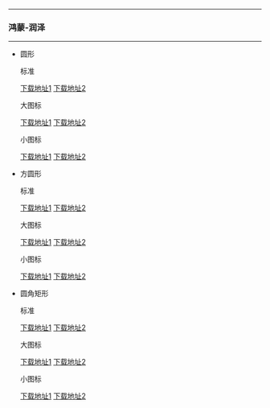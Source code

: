   ---

  ### 鸿蒙-润泽

  ---

  - 圆形 

    标准

    [下载地址1](https://hub.fastgit.org/pzcn/emui-icons/releases/download/{ver}/Aquamarine_Round.hwt)    [下载地址2](https://emui.netlify.app/Aquamarine_Round.hwt)
    
    大图标

    [下载地址1](https://hub.fastgit.org/pzcn/emui-icons/releases/download/{ver}/Aquamarine_Round_Big.hwt)    [下载地址2](https://emui.netlify.app/Aquamarine_Round_Big.hwt)

    小图标

    [下载地址1](https://hub.fastgit.org/pzcn/emui-icons/releases/download/{ver}/Aquamarine_Round_Small.hwt)    [下载地址2](https://emui.netlify.app/Aquamarine_Round_Small.hwt)

  - 方圆形 

    标准
    
    [下载地址1](https://hub.fastgit.org/pzcn/emui-icons/releases/download/{ver}/Aquamarine_SquareCircle.hwt)    [下载地址2](https://emui.netlify.app/Aquamarine_SquareCircle.hwt)

    大图标

    [下载地址1](https://hub.fastgit.org/pzcn/emui-icons/releases/download/{ver}/Aquamarine_SquareCircle_Big.hwt)    [下载地址2](https://emui.netlify.app/Aquamarine_SquareCircle_Big.hwt)

    小图标

    [下载地址1](https://hub.fastgit.org/pzcn/emui-icons/releases/download/{ver}/Aquamarine_SquareCircle_Small.hwt)    [下载地址2](https://emui.netlify.app/Aquamarine_SquareCircle_Small.hwt)

  - 圆角矩形 

    标准
    
    [下载地址1](https://hub.fastgit.org/pzcn/emui-icons/releases/download/{ver}/Aquamarine_Rectangle.hwt)    [下载地址2](https://emui.netlify.app/Aquamarine_Rectangle.hwt)

    大图标

    [下载地址1](https://hub.fastgit.org/pzcn/emui-icons/releases/download/{ver}/Aquamarine_Rectangle_Big.hwt)    [下载地址2](https://emui.netlify.app/Aquamarine_Rectangle_Big.hwt)

    小图标

    [下载地址1](https://hub.fastgit.org/pzcn/emui-icons/releases/download/{ver}/Aquamarine_Rectangle_Small.hwt)    [下载地址2](https://emui.netlify.app/Aquamarine_Rectangle_Small.hwt)